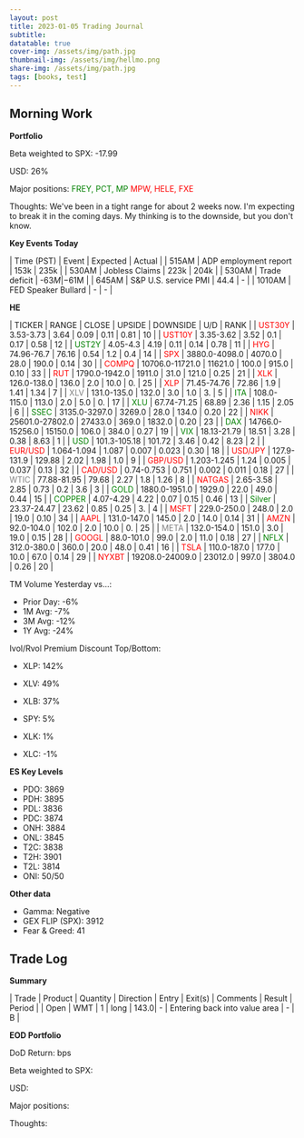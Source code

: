 ```yaml
---
layout: post
title: 2023-01-05 Trading Journal 
subtitle: 
datatable: true
cover-img: /assets/img/path.jpg
thumbnail-img: /assets/img/hellmo.png
share-img: /assets/img/path.jpg
tags: [books, test]
---
```



## Morning Work


**Portfolio**

Beta weighted to SPX: -17.99

USD: 26%

Major positions:  <span style="color:green">FREY, PCT, MP </span><span style="color:red">  MPW, HELE, FXE</span>

Thoughts: We've been in a tight range for about 2 weeks now.  I'm expecting to break it in the coming days.  My thinking is to the downside, but you don't know.  


**Key Events Today**

| Time (PST) | Event | Expected | Actual |
| 515AM | ADP employment report | 153k |  235k |
| 530AM | Jobless Claims | 223k |  204k |
| 530AM | Trade deficit | -$63M |  -$61M |
| 645AM | S&P U.S. service PMI | 44.4 | - |
| 1010AM | FED Speaker Bullard | - |  - |


**HE**

<div class="datatable-begin"></div>

| TICKER | RANGE | CLOSE | UPSIDE | DOWNSIDE | U/D | RANK |
| <span style="color:red">UST30Y</span>	| 3.53-3.73 | 3.64 | 0.09 | 0.11 | 0.81 | 10 |
| <span style="color:red">UST10Y</span>	| 3.35-3.62 | 3.52 | 0.1 | 0.17 | 0.58 | 12 |
| <span style="color:green">UST2Y</span>	| 4.05-4.3 | 4.19 | 0.11 | 0.14 | 0.78 | 11 |
| <span style="color:red">HYG</span>	| 74.96-76.7 | 76.16 | 0.54 | 1.2 | 0.4 | 14 |
| <span style="color:red">SPX</span>	| 3880.0-4098.0 | 4070.0 | 28.0 | 190.0 | 0.14 | 30 |
| <span style="color:red">COMPQ</span>	| 10706.0-11721.0 | 11621.0 | 100.0 | 915.0 | 0.10 | 33 |
| <span style="color:red">RUT</span>	| 1790.0-1942.0 | 1911.0 | 31.0 | 121.0 | 0.25 | 21 |
| <span style="color:red">XLK</span>	| 126.0-138.0 | 136.0 | 2.0 | 10.0 | 0. | 25 |
| <span style="color:red">XLP</span>	| 71.45-74.76 | 72.86 | 1.9 | 1.41 | 1.34 | 7 |
| <span style="color:grey">XLV</span>	| 131.0-135.0 | 132.0 | 3.0 | 1.0 | 3. | 5 |
| <span style="color:green">ITA</span>	| 108.0-115.0 | 113.0 | 2.0 | 5.0 | 0. | 17 |
| <span style="color:green">XLU</span>	| 67.74-71.25 | 68.89 | 2.36 | 1.15 | 2.05 | 6 |
| <span style="color:green">SSEC</span>	| 3135.0-3297.0 | 3269.0 | 28.0 | 134.0 | 0.20 | 22 |
| <span style="color:red">NIKK</span>	| 25601.0-27802.0 | 27433.0 | 369.0 | 1832.0 | 0.20 | 23 |
| <span style="color:green">DAX</span>	| 14766.0-15256.0 | 15150.0 | 106.0 | 384.0 | 0.27 | 19 |
| <span style="color:green">VIX</span>	| 18.13-21.79 | 18.51 | 3.28 | 0.38 | 8.63 | 1 |
| <span style="color:green">USD</span>	| 101.3-105.18 | 101.72 | 3.46 | 0.42 | 8.23 | 2 |
| <span style="color:red">EUR/USD</span>	| 1.064-1.094 | 1.087 | 0.007 | 0.023 | 0.30 | 18 |
| <span style="color:red">USD/JPY</span>	| 127.9-131.9 | 129.88 | 2.02 | 1.98 | 1.0 | 9 |
| <span style="color:red">GBP/USD</span>	| 1.203-1.245 | 1.24 | 0.005 | 0.037 | 0.13 | 32 |
| <span style="color:red">CAD/USD</span>	| 0.74-0.753 | 0.751 | 0.002 | 0.011 | 0.18 | 27 |
| <span style="color:grey">WTIC</span>	| 77.88-81.95 | 79.68 | 2.27 | 1.8 | 1.26 | 8 |
| <span style="color:red">NATGAS</span>	| 2.65-3.58 | 2.85 | 0.73 | 0.2 | 3.6 | 3 |
| <span style="color:green">GOLD</span>	| 1880.0-1951.0 | 1929.0 | 22.0 | 49.0 | 0.44 | 15 |
| <span style="color:green">COPPER</span>	| 4.07-4.29 | 4.22 | 0.07 | 0.15 | 0.46 | 13 |
| <span style="color:green">Silver</span>	| 23.37-24.47 | 23.62 | 0.85 | 0.25 | 3. | 4 |
| <span style="color:red">MSFT</span>	| 229.0-250.0 | 248.0 | 2.0 | 19.0 | 0.10 | 34 |
| <span style="color:red">AAPL</span>	| 131.0-147.0 | 145.0 | 2.0 | 14.0 | 0.14 | 31 |
| <span style="color:red">AMZN</span>	| 92.0-104.0 | 102.0 | 2.0 | 10.0 | 0. | 25 |
| <span style="color:grey">META</span>	| 132.0-154.0 | 151.0 | 3.0 | 19.0 | 0.15 | 28 |
| <span style="color:red">GOOGL</span>	| 88.0-101.0 | 99.0 | 2.0 | 11.0 | 0.18 | 27 |
| <span style="color:green">NFLX</span>	| 312.0-380.0 | 360.0 | 20.0 | 48.0 | 0.41 | 16 |
| <span style="color:red">TSLA</span>	| 110.0-187.0 | 177.0 | 10.0 | 67.0 | 0.14 | 29 |
| <span style="color:red">NYXBT</span>	| 19208.0-24009.0 | 23012.0 | 997.0 | 3804.0 | 0.26 | 20 |


<div class="datatable-end"></div>

TM Volume Yesterday vs...: 

- Prior Day: -6%
- 1M Avg: -7%
- 3M Avg: -12%
- 1Y Avg: -24%

Ivol/Rvol Premium Discount Top/Bottom:

- XLP: 142%
- XLV: 49%
- XLB:  37%

- SPY: 5%
- XLK: 1%
- XLC: -1%

**ES Key Levels**

- PDO:  3869
- PDH:  3895
- PDL:  3836
- PDC:  3874
- ONH:  3884
- ONL:  3845
- T2C:  3838
- T2H:  3901
- T2L:  3814
- ONI:  50/50


**Other data**

- Gamma:  Negative
- GEX FLIP (SPX):  3912
- Fear & Greed: 41

## Trade Log

**Summary**

| Trade | Product | Quantity | Direction | Entry | Exit(s) | Comments | Result | Period |
| Open | WMT | 1 | long | 143.0| - | Entering back into value area | - | B |





**EOD Portfolio**

DoD Return:  bps

Beta weighted to SPX: 

USD: 

Major positions:  <span style="color:green"> </span><span style="color:red">  </span>

Thoughts:  